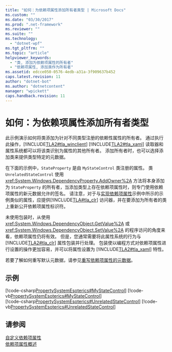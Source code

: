 ```yaml
---
title: "如何：为依赖项属性添加所有者类型 | Microsoft Docs"
ms.custom: ""
ms.date: "03/30/2017"
ms.prod: ".net-framework"
ms.reviewer: ""
ms.suite: ""
ms.technology: 
  - "dotnet-wpf"
ms.tgt_pltfrm: ""
ms.topic: "article"
helpviewer_keywords: 
  - "类, 添加为依赖项属性的所有者"
  - "依赖项属性, 添加类作为所有者"
ms.assetid: edcce050-0576-4edb-a31a-3f909637b452
caps.latest.revision: 11
author: "dotnet-bot"
ms.author: "dotnetcontent"
manager: "wpickett"
caps.handback.revision: 11
---
```

# 如何：为依赖项属性添加所有者类型
此示例演示如何将类添加为针对不同类型注册的依赖性属性的所有者。  通过执行此操作，[!INCLUDE[TLA2#tla_winclient](../../../../includes/tla2sharptla-winclient-md.md)] [!INCLUDE[TLA2#tla_xaml](../../../../includes/tla2sharptla-xaml-md.md)] 读取器和属性系统都可以将该类识别为属性的其他所有者。  添加所有者时，也可以选择添加类来提供类型特定的元数据。  
  
 在下面的示例中，`StateProperty` 是由 `MyStateControl` 类注册的属性。  类 `UnrelatedStateControl` 使用 <xref:System.Windows.DependencyProperty.AddOwner%2A> 方法将本身添加为 `StateProperty` 的所有者，当添加类型上存在依赖项属性时，则专门使用依赖项属性的新元数据允许的签名。  请注意，对于与[实现依赖项属性](../../../../docs/framework/wpf/advanced/how-to-implement-a-dependency-property.md)示例中所示的示例类似的属性，应提供[!INCLUDE[TLA#tla_clr](../../../../includes/tlasharptla-clr-md.md)] 访问器，并在要添加为所有者的类上重新公开依赖项属性标识符。  
  
 未使用包装时，从使用 <xref:System.Windows.DependencyObject.GetValue%2A> 或 <xref:System.Windows.DependencyObject.SetValue%2A> 的程序访问的角度来看，依赖项属性仍将有效。  但是，您通常需要将此属性系统的行为与 [!INCLUDE[TLA2#tla_clr](../../../../includes/tla2sharptla-clr-md.md)] 属性包装并行处理。  包装使以编程方式对依赖项属性进行设置的操作更加容易，并可以将属性设置为 [!INCLUDE[TLA2#tla_xaml](../../../../includes/tla2sharptla-xaml-md.md)] 特性。  
  
 若要了解如何重写默认元数据，请参见[重写依赖项属性的元数据](../../../../docs/framework/wpf/advanced/how-to-override-metadata-for-a-dependency-property.md)。  
  
## 示例  
 [!code-csharp[PropertySystemEsoterics#MyStateControl](../../../../samples/snippets/csharp/VS_Snippets_Wpf/PropertySystemEsoterics/CSharp/SDKSampleLibrary/class1.cs#mystatecontrol)]
 [!code-vb[PropertySystemEsoterics#MyStateControl](../../../../samples/snippets/visualbasic/VS_Snippets_Wpf/PropertySystemEsoterics/visualbasic/sdksamplelibrary/class1.vb#mystatecontrol)]  
[!code-csharp[PropertySystemEsoterics#UnrelatedStateControl](../../../../samples/snippets/csharp/VS_Snippets_Wpf/PropertySystemEsoterics/CSharp/SDKSampleLibrary/class1.cs#unrelatedstatecontrol)]
[!code-vb[PropertySystemEsoterics#UnrelatedStateControl](../../../../samples/snippets/visualbasic/VS_Snippets_Wpf/PropertySystemEsoterics/visualbasic/sdksamplelibrary/class1.vb#unrelatedstatecontrol)]  
  
## 请参阅  
 [自定义依赖项属性](../../../../docs/framework/wpf/advanced/custom-dependency-properties.md)   
 [依赖项属性概述](../../../../docs/framework/wpf/advanced/dependency-properties-overview.md)